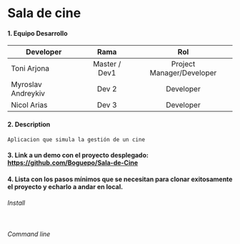 
# Sala de cine 
#### 1. Equipo Desarrollo 

| Developer | Rama | Rol |
| --- | :---:  | :---:  | 
| Toni Arjona | Master / Dev1 | Project Manager/Developer | 
| Myroslav Andreykiv | Dev 2 | Developer| 
| Nicol Arias | Dev 3 | Developer|

#### 2. Description
```
Aplicacion que simula la gestión de un cine 
```

#### 3. Link a un demo con el proyecto desplegado: https://github.com/Boguepo/Sala-de-Cine


#### 4. Lista con los pasos mínimos que se necesitan para clonar exitosamente el proyecto y echarlo a andar en local.

###### Install
```

```
###### Command line 
```

```







